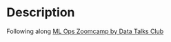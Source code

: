 # Description
Following along [ML Ops Zoomcamp by Data Talks Club](https://github.com/DataTalksClub/mlops-zoomcamp/tree/main)
